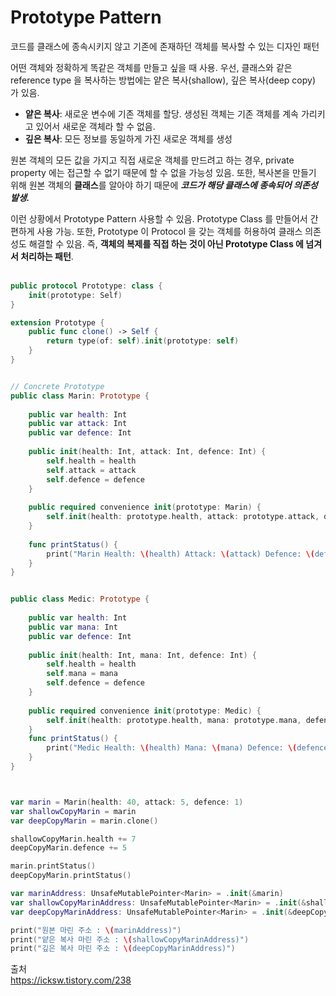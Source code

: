 # Prototype Pattern

코드를 클래스에 종속시키지 않고 기존에 존재하던 객체를 복사할 수 있는 디자인 패턴

어떤 객체와 정확하게 똑같은 객체를 만들고 싶을 때 사용. 우선, 클래스와 같은 reference type 을 복사하는 방법에는 얕은 복사(shallow), 깊은 복사(deep copy) 가 있음. 
- **얕은 복사**: 새로운 변수에 기존 객체를 할당. 생성된 객체는 기존 객체를 계속 가리키고 있어서 새로운 객체라 할 수 없음.
- **깊은 복사**: 모든 정보를 동일하게 가진 새로운 객체를 생성

원본 객체의 모든 값을 가지고 직접 새로운 객체를 만드려고 하는 경우, private property 에는 접근할 수 없기 때문에 할 수 없을 가능성 있음. 또한, 복사본을 만들기 위해 원본 객체의 **클래스**를 알아야 하기 때문에 ***코드가 해당 클래스에 종속되어 의존성 발생.***

이런 상황에서 Prototype Pattern 사용할 수 있음. Prototype Class 를 만들어서 간편하게 사용 가능. 또한, Prototype 이 Protocol 을 갖는 객체를 허용하여 클래스 의존성도 해결할 수 있음. 즉, **객체의 복제를 직접 하는 것이 아닌 Prototype Class 에 넘겨서 처리하는 패턴**.
<br><br>

```swift
public protocol Prototype: class {
    init(prototype: Self)
}

extension Prototype {
    public func clone() -> Self {
        return type(of: self).init(prototype: self)
    }
}


// Concrete Prototype
public class Marin: Prototype {
    
    public var health: Int
    public var attack: Int
    public var defence: Int
    
    public init(health: Int, attack: Int, defence: Int) {
        self.health = health
        self.attack = attack
        self.defence = defence
    }
    
    public required convenience init(prototype: Marin) {
        self.init(health: prototype.health, attack: prototype.attack, defence: prototype.defence)
    }
    
    func printStatus() {
        print("Marin Health: \(health) Attack: \(attack) Defence: \(defence)")
    }
}


public class Medic: Prototype {
    
    public var health: Int
    public var mana: Int
    public var defence: Int
    
    public init(health: Int, mana: Int, defence: Int) {
        self.health = health
        self.mana = mana
        self.defence = defence
    }
    
    public required convenience init(prototype: Medic) {
        self.init(health: prototype.health, mana: prototype.mana, defence: prototype.defence)
    }
    func printStatus() {
        print("Medic Health: \(health) Mana: \(mana) Defence: \(defence)\n")
    }
}



var marin = Marin(health: 40, attack: 5, defence: 1)
var shallowCopyMarin = marin
var deepCopyMarin = marin.clone()

shallowCopyMarin.health += 7
deepCopyMarin.defence += 5

marin.printStatus()
deepCopyMarin.printStatus()

var marinAddress: UnsafeMutablePointer<Marin> = .init(&marin)
var shallowCopyMarinAddress: UnsafeMutablePointer<Marin> = .init(&shallowCopyMarin)
var deepCopyMarinAddress: UnsafeMutablePointer<Marin> = .init(&deepCopyMarin)

print("원본 마린 주소 : \(marinAddress)")
print("얕은 복사 마린 주소 : \(shallowCopyMarinAddress)")
print("깊은 복사 마린 주소 : \(deepCopyMarinAddress)")
```




출처  
https://icksw.tistory.com/238